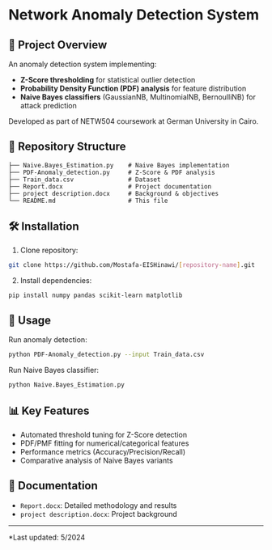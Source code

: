 # Network Anomaly Detection System

## 📌 Project Overview
An anomaly detection system implementing:
- **Z-Score thresholding** for statistical outlier detection
- **Probability Density Function (PDF) analysis** for feature distribution
- **Naive Bayes classifiers** (GaussianNB, MultinomialNB, BernoulliNB) for attack prediction

Developed as part of NETW504 coursework at German University in Cairo.

## 📂 Repository Structure
```
├── Naive.Bayes_Estimation.py    # Naive Bayes implementation
├── PDF-Anomaly_detection.py     # Z-Score & PDF analysis
├── Train_data.csv               # Dataset
├── Report.docx                  # Project documentation
├── project description.docx     # Background & objectives
└── README.md                    # This file
```

## 🛠️ Installation
1. Clone repository:
```bash
git clone https://github.com/Mostafa-EISHinawi/[repository-name].git
```
2. Install dependencies:
```bash
pip install numpy pandas scikit-learn matplotlib
```

## 🚀 Usage
Run anomaly detection:
```bash
python PDF-Anomaly_detection.py --input Train_data.csv
```

Run Naive Bayes classifier:
```bash
python Naive.Bayes_Estimation.py
```

## 📊 Key Features
- Automated threshold tuning for Z-Score detection
- PDF/PMF fitting for numerical/categorical features
- Performance metrics (Accuracy/Precision/Recall)
- Comparative analysis of Naive Bayes variants

## 📝 Documentation
- `Report.docx`: Detailed methodology and results
- `project description.docx`: Project background
---

*Last updated: 5/2024 
